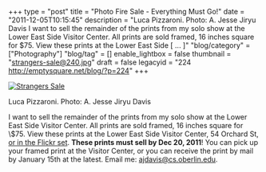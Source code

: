 +++
type = "post"
title = "Photo Fire Sale - Everything Must Go!"
date = "2011-12-05T10:15:45"
description = "Luca Pizzaroni. Photo: A. Jesse Jiryu Davis I want to sell the remainder of the prints from my solo show at the Lower East Side Visitor Center. All prints are sold framed, 16 inches square for $75. View these prints at the Lower East Side [ ... ]"
"blog/category" = ["Photography"]
"blog/tag" = []
enable_lightbox = false
thumbnail = "strangers-sale@240.jpg"
draft = false
legacyid = "224 http://emptysquare.net/blog/?p=224"
+++

<p><a href="http://www.flickr.com/photos/emptysquare/5757385472/in/set-72157628277619601/lightbox/"><img style="display:block; margin-left:auto; margin-right:auto;" src="strangers-sale.jpg" title="Strangers Sale" /></a></p>
<p>Luca Pizzaroni. Photo: A. Jesse Jiryu Davis</p>
<p>I want to sell the remainder of the prints from my solo show at the
Lower East Side Visitor Center. All prints are sold framed, 16 inches
square for \$75. View these prints at the Lower East Side Visitor
Center, 54 Orchard St, <a href="http://www.flickr.com/photos/emptysquare/sets/72157628277619601">or in the Flickr
set</a>.
<strong>These prints must sell by Dec 20, 2011</strong>! You can pick up your framed
print at the Visitor Center, or you can receive the print by mail by
January 15th at the latest. Email me:
<a href="mailto:ajdavis@cs.oberlin.edu">ajdavis@cs.oberlin.edu</a>.</p>
    